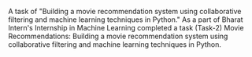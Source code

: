 A task of "Building a movie recommendation system using collaborative filtering and machine learning techniques in Python." 
As a part of Bharat Intern's Internship in Machine Learning completed a task
(Task-2) Movie Recommendations: Building a movie recommendation system using collaborative filtering and machine learning techniques in Python.

